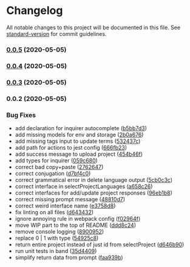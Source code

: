 # Changelog

All notable changes to this project will be documented in this file. See [standard-version](https://github.com/conventional-changelog/standard-version) for commit guidelines.

### [0.0.5](https://github.com/castodius/poecli/compare/v0.0.4...v0.0.5) (2020-05-05)

### [0.0.4](https://github.com/castodius/poecli/compare/v0.0.3...v0.0.4) (2020-05-05)

### [0.0.3](https://github.com/castodius/poecli/compare/v0.0.2...v0.0.3) (2020-05-05)

### 0.0.2 (2020-05-05)


### Bug Fixes

* add declaration for inquirer autocomplete ([b5bb7d3](https://github.com/castodius/poecli/commit/b5bb7d35c772dba6cf38d2c30cbb3ed49c505872))
* add missing models for env and storage ([2b0a676](https://github.com/castodius/poecli/commit/2b0a67645f04ddd7155b77de2f940da820a7b3fb))
* add missing tags input to update terms ([532437c](https://github.com/castodius/poecli/commit/532437ca40c0350296f9a48d9ca20b099331bd5b))
* add path for actions to jest config ([666fb23](https://github.com/castodius/poecli/commit/666fb232b6545db1597f95a19ca549f87f88711a))
* add success message to upload project ([454b46f](https://github.com/castodius/poecli/commit/454b46f993d4e574fd56746a7b9ca0941a07a3e8))
* add types for inquirer ([059c680](https://github.com/castodius/poecli/commit/059c6806bf11f8b837d1d53fcd1c7e3b262a69f2))
* correct bad copy+paste ([2762647](https://github.com/castodius/poecli/commit/2762647b7e8ef4a0fec1b5e0f9cbd787ddd00d72))
* correct conjugation ([d7bf4c0](https://github.com/castodius/poecli/commit/d7bf4c03c54d76116ad39cd3abc104b9593cecad))
* correct grammatical error in delete language output ([5cb0c3c](https://github.com/castodius/poecli/commit/5cb0c3c641325c9ae30bfc9293119f048b4c13d6))
* correct interface in selectProjectLanguages ([a658c26](https://github.com/castodius/poecli/commit/a658c266e1aba96f9d5ba1fec00f1d8eeecf1bcb))
* correct interfaces for add/update project responses ([96eb1b8](https://github.com/castodius/poecli/commit/96eb1b8070f25cb09e7dc1cb933022899835483b))
* correct missing prompt message ([48810d7](https://github.com/castodius/poecli/commit/48810d724d188e9f1cea550e9005554d3639890b))
* correct weird interface name ([e3758d8](https://github.com/castodius/poecli/commit/e3758d84f13819349371808c54d5f77ded431b64))
* fix linting on all files ([d643432](https://github.com/castodius/poecli/commit/d6434324ed9a427b366c8eb90726cdd654e81795))
* ignore annoying rule in webpack config ([f02964f](https://github.com/castodius/poecli/commit/f02964ff052bbeccde6493f405b8cbae27780aa1))
* move WIP part to the top of README ([ddd8c24](https://github.com/castodius/poecli/commit/ddd8c2420e1e3e2173865372c02b0e4bfa950b07))
* remove console logging ([8900952](https://github.com/castodius/poecli/commit/8900952980b72087f105b44727b99ab51d998140))
* replace 0 | 1 with type ([54925c8](https://github.com/castodius/poecli/commit/54925c8821ffc27cb2703323978fc639b6ae76bc))
* return entire project instead of just id from selectProject ([d646b90](https://github.com/castodius/poecli/commit/d646b90135dc4a3d629b0d417f88c9b2a09ce76f))
* run unit tests in band ([35d4409](https://github.com/castodius/poecli/commit/35d440928f073583adca9c224858f8c048b99c47))
* simplify return data from prompt ([faa939b](https://github.com/castodius/poecli/commit/faa939b2eda9e848f0b9de4ff1e352388bd18a87))

